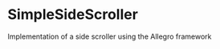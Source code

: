 SimpleSideScroller
==================

Implementation of a side scroller using the Allegro framework
